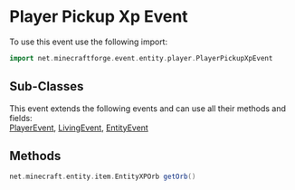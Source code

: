 # Player Pickup Xp Event

To use this event use the following import:
```groovy
import net.minecraftforge.event.entity.player.PlayerPickupXpEvent
```

## Sub-Classes
This event extends the following events and can use all their methods and fields: <br>
[PlayerEvent](player_event/player_event.md), [LivingEvent](living_event/living_event.md), [EntityEvent](entity_event/entity_event.md)

## Methods
```groovy
net.minecraft.entity.item.EntityXPOrb getOrb()
```
